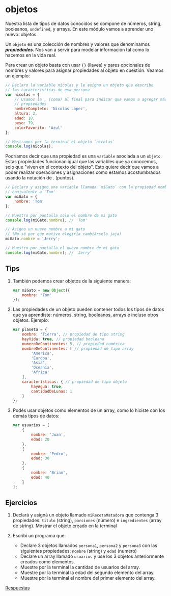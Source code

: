 # objetos

Nuestra lista de tipos de datos conocidos se compone de números, string, booleanos, `undefined`, y arrays. En este módulo vamos a aprender uno nuevo: objetos.

Un `objeto` es una colección de nombres y valores que denominamos **_propiedades_**. Nos van a servir para modelar información tal como lo hacemos en la vida real.

Para crear un objeto basta con usar `{}` (llaves) y pares opcionales de nombres y valores para asignar propiedades al objeto en cuestión. Veamos un ejemplo:

```javascript
// Declaro la variable nicolas y le asigno un objeto que describe
// las caracteristicas de esa persona
var nicolas = {
    // Usamos la , (coma) al final para indicar que vamos a agregar más
    // propiedades
    nombreCompleto: 'Nicolas López',
    altura: 2,
    edad: 18,
    peso: 79,
    colorFavorito: 'Azul'
};

// Mostramos por la terminal el objeto `nicolas`
console.log(nicolas);
```

Podríamos decir que una propiedad es una `variable` asociada a un `objeto`. Estas propiedades funcionan igual que las variables que ya conocemos, solo que "viven en el contexto del objeto". Esto quiere decir que vamos a poder realizar operaciones y asignaciones como estamos acostumbrados usando la notación de . (puntos).

```javascript
// Declaro y asigno una variable llamada `miGato` con la propiedad nombre
// equivalente a 'Tom'
var miGato = {
    nombre: 'Tom'
};

// Muestro por pantalla solo el nombre de mi gato
console.log(miGato.nombre); // 'Tom'

// Asigno un nuevo nombre a mi gato
// (No sé por que motivo elegiría cambiárselo jaja)
miGato.nombre = 'Jerry';

// Muestro por pantalla el nuevo nombre de mi gato
console.log(miGato.nombre); // 'Jerry'
```

## Tips

1. También podemos crear objetos de la siguiente manera:

    ```javascript
    var miGato = new Object({
        nombre: 'Tom'
    });
    ```

1. Las propiedades de un objeto pueden contener todos los tipos de datos que ya aprendiste: números, string, booleanos, arrays e incluso otros objetos. Ejemplo:

    ```javascript
    var planeta = {
        nombre: 'Tierra', // propiedad de tipo string
        hayVida: true, // propiedad booleana
        numeroDeContinentes: 5, // propiedad numérica
        nombreDeContinentes: [ // propiedad de tipo array
            'America',
            'Europa',
            'Asia',
            'Oceanía',
            'Africa'
        ],
        características: { // propiedad de tipo objeto
            hayAgua: true,
            cantidadDeLunas: 1
        }
    };
    ```

1. Podés usar objetos como elementos de un array, como lo hiciste con los demás tipos de datos:

    ```javascript
    var usuarios = [
        {
            nombre: 'Juan',
            edad: 20
        },
        {
            nombre: 'Pedro',
            edad: 30
        },
        {
            nombre: 'Brian',
            edad: 40
        }
    ];
    ```

## Ejercicios

1. Declará y asigná un objeto llamado `miRecetaMatadora` que contenga 3 propiedades: `titulo` (string), `porciones` (número) e `ingredientes` (array de string). Mostrar el objeto creado en la terminal
1. Escribí un programa que:

    * Declare 3 objetos llamados `persona1`, `persona2` y `persona3` con las siguientes propiedades: `nombre` (string) y `edad` (numero)
    * Declare un array llamado `usuarios` y use los 3 objetos anteriormente creados como elementos.
    * Muestre por la terminal la cantidad de usuarios del array.
    * Muestre por la terminal la edad del segundo elemento del array.
    * Muestre por la terminal el nombre del primer elemento del array.

[Respuestas](/respuestas/10.js)

